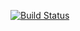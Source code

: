 [![Build Status](https://travis-ci.com/Logeshwari-P/kpit.svg?branch=master)](https://travis-ci.com/Logeshwari-P/kpit)

